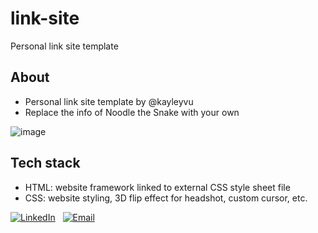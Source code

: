 # link-site
Personal link site template 

## About
* Personal link site template by @kayleyvu 
* Replace the info of Noodle the Snake with your own

![image](https://github.com/kayleyvu/link-site/assets/136641247/7636f452-f3d8-4d6f-8876-d3519e799fd2)

## Tech stack 
* HTML: website framework linked to external CSS style sheet file
* CSS: website styling, 3D flip effect for headshot, custom cursor, etc. 

[![LinkedIn](https://img.shields.io/badge/LinkedIn-0077b5)](https://www.linkedin.com/in/kayley-vu/)
&nbsp;
[![Email](https://img.shields.io/badge/kayleytvu@gmail.com-red)](mailto:kayleytvu@gmail.com)
